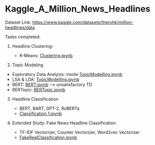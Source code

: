 # Kaggle_A_Million_News_Headlines
Dataset Link: https://www.kaggle.com/datasets/therohk/million-headlines/data

Tasks completed:
1. Headline Clustering:
   - K-Means: [Clustering.ipynb](https://github.com/zoezhousy/Kaggle_A_Million_News_Headlines/blob/main/Clustering.ipynb)
   
2. Topic Modeling
  - Exploratory Data Analysis: inside [TopicModelling.ipynb](https://github.com/zoezhousy/Kaggle_A_Million_News_Headlines/blob/main/TopicModelling.ipynb)
  - LSA & LDA: [TopicModelling.ipynb](https://github.com/zoezhousy/Kaggle_A_Million_News_Headlines/blob/main/TopicModelling.ipynb)
  - BERT: [BERT.ipynb](https://github.com/zoezhousy/Kaggle_A_Million_News_Headlines/blob/main/BERT.ipynb) --> unsatisfactory TD
  - BERTopic: [BERTopic.ipynb](https://github.com/zoezhousy/Kaggle_A_Million_News_Headlines/blob/main/BERTopic.ipynb) 

3. Headline Classification
   - BERT, BART, GPT-2, RoBERTa
   - [Classification 1.ipynb](https://github.com/zoezhousy/Kaggle_A_Million_News_Headlines/blob/main/Classification%201.ipynb)
  
4. Extended Study: Fake News Headline Classification
   - TF-IDF Vectorizer, Counter Vectorizer, Word2vec Vectorizer
   - [FakeRealClassification.ipynb](https://github.com/zoezhousy/Kaggle_A_Million_News_Headlines/blob/main/FakeRealClassification.ipynb)
